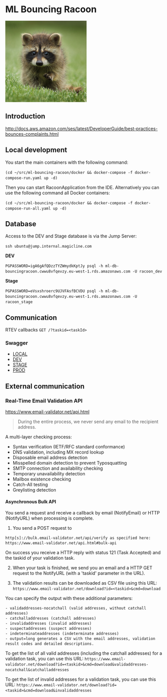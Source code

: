 # ML Bouncing Racoon

![](logo.png)

## Introduction

http://docs.aws.amazon.com/ses/latest/DeveloperGuide/best-practices-bounces-complaints.html

## Local development

You start the main containers with the following command:

`(cd ~/src/ml-bouncing-racoon/docker && docker-compose -f docker-compose-run.yaml up -d)`

Then you can start RacoonApplication from the IDE.
Alternatively you can use the following command all Docker containers:

`(cd ~/src/ml-bouncing-racoon/docker && docker-compose -f docker-compose-run-all.yaml up -d)`

## Database

Access to the DEV and Stage database is via the Jump Server:

`ssh ubuntu@jump.internal.magicline.com`

**DEV**

`PGPASSWORD=igA6gAfQDzzTYZWmydkKptJy psql -h ml-db-bouncingracoon.cwwu8vfqevzy.eu-west-1.rds.amazonaws.com -U racoon_dev`

**Stage**

`PGPASSWORD=eVsxshroerc9UJVFAsfBCVDU psql -h ml-db-bouncingracoon.cwwu8vfqevzy.eu-west-1.rds.amazonaws.com -U racoon_stage`

## Communication

RTEV callbacks `GET /?taskid=<taskId>`

### Swagger
* [LOCAL](http://localhost:8107/swagger-ui.html)
* [DEV](https://bouncing-racoon.dev.magicline.com/swagger-ui.html)
* [STAGE](https://bouncing-racoon.stage.magicline.com/swagger-ui.html)
* [PROD](https://bouncing-racoon.magicline.com/swagger-ui.html)

## External communication

### Real-Time Email Validation API

https://www.email-validator.net/api.html

> During the entire process, we never send any email to the recipient address.

A multi-layer checking process:
* Syntax verification (IETF/RFC standard conformance)
* DNS validation, including MX record lookup
* Disposable email address detection
* Misspelled domain detection to prevent Typosquatting
* SMTP connection and availability checking
* Temporary unavailability detection
* Mailbox existence checking
* Catch-All testing
* Greylisting detection

#### Asynchronous Bulk API

You send a request  and receive a callback by email (NotifyEmail) 
or HTTP (NotifyURL) when processing is complete.

1. You send a POST request to
```
http[s]://bulk.email-validator.net/api/verify as specified here:
https://www.email-validator.net/api.html#bulk-api
```
On success you receive a HTTP reply with status 121 (Task Accepted)
and the taskid of your validation task.

2. When your task is finished, we send you an email and a HTTP GET
request to the NotifyURL (with a 'taskid' parameter in the URL).

3. The validation results can be downloaded as CSV file using this URL:
`https://www.email-validator.net/download?id=<taskid>&cmd=download`

You can specify the output with these additional parameters:
```
- validaddresses-nocatchall (valid addresses, without catchall addresses)
- catchalladdresses (catchall addresses)
- invalidaddresses (invalid addresses)
- suspectaddresses (suspect addresses)
- indeterminateaddresses (indeterminate addresses)
- output=long generates a CSV with the email addresses, validation result codes and detailed descriptions.
```

To get the list of all valid addresses (including the catchall
addresses) for a validation task, you can use this URL:
`https://www.email-validator.net/download?id=<taskid>&cmd=download&validaddresses-nocatchall&catchalladdresses`

To get the list of invalid addresses for a validation task,
you can use this URL:
`https://www.email-validator.net/download?id=<taskid>&cmd=download&invalidaddresses`